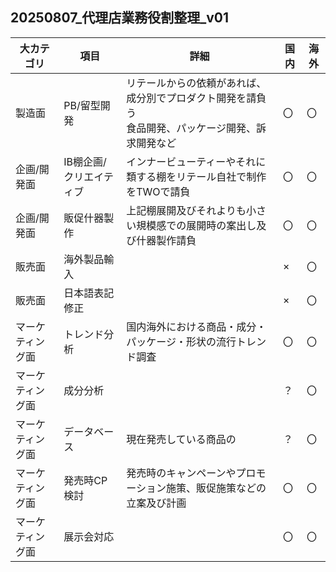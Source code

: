 

## 20250807_代理店業務役割整理_v01

| 大カテゴリ    | 項目            | 詳細                                                   | 国内  | 海外  |
| -------- | ------------- | ---------------------------------------------------- | --- | --- |
| 製造面      | PB/留型開発       | リテールからの依頼があれば、成分別でプロダクト開発を請負う<br>食品開発、パッケージ開発、訴求開発など | 〇   | 〇   |
| 企画/開発面   | IB棚企画/クリエイティブ | インナービューティーやそれに類する棚をリテール自社で制作をTWOで請負                  | 〇   | 〇   |
| 企画/開発面   | 販促什器製作        | 上記棚展開及びそれよりも小さい規模感での展開時の案出し及び什器製作請負                  | 〇   | 〇   |
| 販売面      | 海外製品輸入        |                                                      | ×   | 〇   |
| 販売面      | 日本語表記修正       |                                                      | ×   | 〇   |
| マーケティング面 | トレンド分析        | 国内海外における商品・成分・パッケージ・形状の流行トレンド調査                      | 〇   | 〇   |
| マーケティング面 | 成分分析          |                                                      | ？   | 〇   |
| マーケティング面 | データベース        | 現在発売している商品の                                          | ？   | 〇   |
| マーケティング面 | 発売時CP検討       | 発売時のキャンペーンやプロモーション施策、販促施策などの立案及び計画                   | 〇   | 〇   |
| マーケティング面 | 展示会対応         |                                                      | 〇   | 〇   |